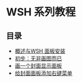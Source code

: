 # WSH 系列教程

## 目录


- [概述与WSH 面板安装](https://github.com/elia-is-me/WSH-Script-Tutorials/blob/master/WSH%20%E9%9D%A2%E6%9D%BF%E7%B3%BB%E5%88%97%E6%95%99%E7%A8%8B%EF%BC%88%E4%B8%80%EF%BC%89.md)
- [初步：无非画图而已](https://github.com/elia-is-me/WSH-Script-Tutorials/blob/master/WSH%20%E9%9D%A2%E6%9D%BF%E7%B3%BB%E5%88%97%E6%95%99%E7%A8%8B%EF%BC%88%E4%BA%8C%EF%BC%89.md)
- [画一个封面显示面板](https://github.com/elia-is-me/WSH-Script-Tutorials/blob/master/WSH%20%E9%9D%A2%E6%9D%BF%E7%B3%BB%E5%88%97%E6%95%99%E7%A8%8B%EF%BC%88%E4%B8%89%EF%BC%89%E2%80%94%E2%80%94%E5%B0%81%E9%9D%A2%E6%98%BE%E7%A4%BA.md)
- [给封面面板添加右键菜单](https://github.com/elia-is-me/WSH-Script-Tutorials/blob/master/WSH%20%E9%9D%A2%E6%9D%BF%E7%B3%BB%E5%88%97%E6%95%99%E7%A8%8B%EF%BC%88%E5%9B%9B%EF%BC%89%E2%80%94%E2%80%94%E5%AE%8C%E5%96%84%E5%B0%81%E9%9D%A2%E6%98%BE%E7%A4%BA.md)

